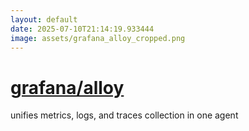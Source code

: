 ```yaml
---
layout: default
date: 2025-07-10T21:14:19.933444
image: assets/grafana_alloy_cropped.png
---
```


# [grafana/alloy](https://github.com/grafana/alloy)

unifies metrics, logs, and traces collection in one agent
